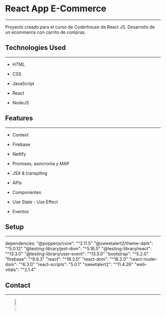 <h1>React App E-Commerce</h1>
<hr><p>Proyecto creado para el curso de Coderhouse de React JS.
Desarrollo de un ecommerce con carrito de compras.</p><h2>Technologies Used</h2>
<hr><ul>
<li>HTML</li>
</ul><ul>
<li>CSS</li>
</ul><ul>
<li>JavaScript</li>
</ul><ul>
<li>React</li>
</ul><ul>
<li>NodeJS</li>
</ul><h2>Features</h2>
<hr><ul>
<li>Context</li>
</ul><ul>
<li>Firebase</li>
</ul><ul>
<li>Netlify</li>
</ul><ul>
<li>Promises, asincronía y MAP</li>
</ul><ul>
<li>JSX &amp; transpiling</li>
</ul><ul>
<li>APIs</li>
</ul><ul>
<li>Componentes</li>
</ul><ul>
<li>Use State - Use Effect</li>
</ul><ul>
<li>Eventos</li>
</ul><h2>Setup</h2>
<hr><p>dependencies:
"@popperjs/core": "^2.11.5"
"@sweetalert2/theme-dark": "^5.0.12"
"@testing-library/jest-dom": "^5.16.5"
"@testing-library/react": "^13.3.0"
"@testing-library/user-event": "^13.5.0"
"bootstrap": "^5.2.0"
"firebase": "^9.9.3"
"react": "^18.2.0"
"react-dom": "^18.2.0"
"react-router-dom": "^6.3.0"
"react-scripts": "5.0.1"
"sweetalert2": "^11.4.26"
"web-vitals": "^2.1.4"</p><h2>Contact</h2>
<hr><p><span style="margin-right: 30px;"></span><a href="https://github.com/EstebanBustamante"><img target="_blank" src="https://cdn.jsdelivr.net/gh/devicons/devicon/icons/github/github-original.svg" style="width: 10%;"></a></p>